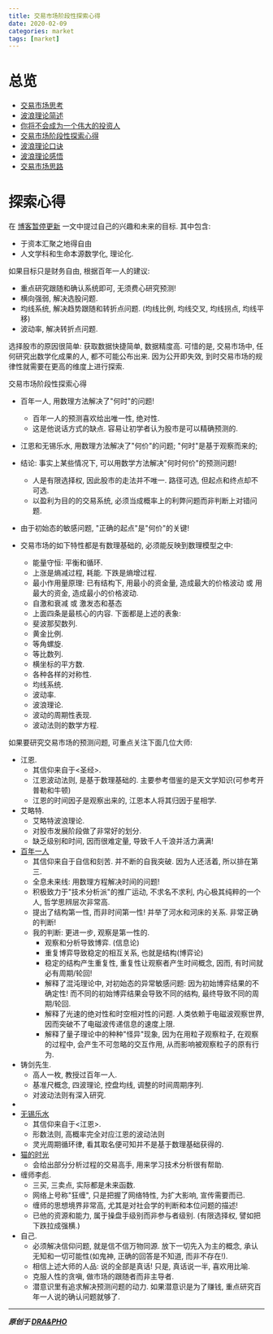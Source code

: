```yaml
---
title: 交易市场阶段性探索心得
date: 2020-02-09
categories: market
tags: [market]
---
```


# 总览
- [交易市场思考](https://draapho.github.io/2019/03/26/1902-trading-rule/)
- [波浪理论简述](https://draapho.github.io/2019/04/26/1903-wave-principle/)
- [你将不会成为一个伟大的投资人](https://draapho.github.io/2019/06/25/1907-investor/)
- [交易市场阶段性探索心得](https://draapho.github.io/2020/02/09/2001-exploration/)
- [波浪理论口诀](https://draapho.github.io/2020/08/06/2005-wave-mnemonic/)
- [波浪理论感悟](https://draapho.github.io/2020/08/07/2006-wave-thinking/)
- [交易市场思路](https://draapho.github.io/2021/02/03/2102-share-skill/)


# 探索心得
在 [博客暂停更新](https://draapho.github.io/2018/04/12/1815-suspend/) 一文中提过自己的兴趣和未来的目标. 其中包含:
- 于资本汇聚之地得自由
- 人文学科和生命本源数学化, 理论化.


如果目标只是财务自由, 根据百年一人的建议:
- 重点研究跟随和确认系统即可, 无须费心研究预测!
- 横向强弱, 解决选股问题.
- 均线系统, 解决趋势跟随和转折点问题. (均线比例, 均线交叉, 均线拐点, 均线平移)
- 波动率, 解决转折点问题.

选择股市的原因很简单: 获取数据快捷简单, 数据精度高.
可惜的是, 交易市场中, 任何研究出数学化成果的人, 都不可能公布出来.
因为公开即失效, 到时交易市场的规律性就需要在更高的维度上进行探索.



交易市场阶段性探索心得
- 百年一人, 用数理方法解决了"何时"的问题!

    - 百年一人的预测喜欢给出唯一性, 绝对性. 
    - 这是他说话方式的缺点. 容易让初学者认为股市是可以精确预测的. 

- 江恩和无锡乐水, 用数理方法解决了"何价"的问题; "何时"是基于观察而来的; 

- 结论: 事实上某些情况下, 可以用数学方法解决"何时何价"的预测问题!

    - 人是有限选择权, 因此股市的走法并不唯一. 路径可选, 但起点和终点却不可选.
    - 以盈利为目的的交易系统, 必须当成概率上的利弊问题而非判断上对错问题.

- 由于初始态的敏感问题, "正确的起点"是"何价"的关键!

- 交易市场的如下特性都是有数理基础的, 必须能反映到数理模型之中:
    - 能量守恒: 平衡和循环.
    - 上涨是熵减过程, 耗能. 下跌是熵增过程.
    - 最小作用量原理: 已有结构下, 用最小的资金量, 造成最大的价格波动 或 用最大的资金, 造成最小的价格波动.
    - 自激和衰减 或 激发态和基态
    - 上面四条是最核心的内容. 下面都是上述的表象:
    - 斐波那契数列.
    - 黄金比例.
    - 等角螺旋.
    - 等比数列.
    - 横坐标的平方数.
    - 各种各样的对称性.
    - 均线系统.
    - 波动率.
    - 波浪理论.
    - 波动的周期性表现.
    - 波动法则的数学方程.

    

如果要研究交易市场的预测问题, 可重点关注下面几位大师:
- 江恩. 
    - 其信仰来自于<圣经>.
    - 江恩波动法则, 是基于数理基础的. 主要参考借鉴的是天文学知识(可参考开普勒和牛顿)
    - 江恩的时间因子是观察出来的, 江恩本人将其归因于星相学.
- 艾略特.
    - 艾略特波浪理论.
    - 对股市发展阶段做了非常好的划分.
    - 缺乏级别和时间, 因而很难定量, 导致千人千浪并活力满满!
- [百年一人](https://www.weibo.com/bainianyiren)
    - 其信仰来自于自信和刻苦. 并不断的自我突破. 因为人还活着, 所以排在第三.
    - 全息未来线: 用数理方程解决时间的问题! 
    - 积极致力于"技术分析派"的推广运动, 不求名不求利, 内心极其纯粹的一个人, 哲学思辨层次非常高.
    - 提出了结构第一性, 而非时间第一性! 并举了河水和河床的关系. 非常正确的判断!
    - 我的判断: 更进一步, 观察是第一性的. 
        - 观察和分析导致博弈. (信息论)
        - 重复博弈导致稳定的相互关系, 也就是结构(博弈论)
        - 稳定的结构产生重复性, 重复性让观察者产生时间概念, 因而, 有时间就必有周期/轮回!
        - 解释了混沌理论中, 对初始态的异常敏感问题: 因为初始博弈结果的不确定性! 而不同的初始博弈结果会导致不同的结构, 最终导致不同的周期/轮回.
        - 解释了光速的绝对性和时空相对性的问题. 人类依赖于电磁波观察世界, 因而突破不了电磁波传递信息的速度上限.
        - 解释了量子理论中的种种"怪异"现象, 因为在用粒子观察粒子, 在观察的过程中, 会产生不可忽略的交互作用, 从而影响被观察粒子的原有行为.
- 铸剑先生. 
    - 高人一枚, 教授过百年一人.
    - 基准尺概念, 四波理论, 控盘均线, 调整的时间周期序列.
    - 对波动法则有深入研究.
- 
- [无锡乐水](https://www.weibo.com/u/1900929194)
    - 其信仰来自于<江恩>.
    - 形数法则, 高概率完全对应江恩的波动法则
    - 灵光周期循环律, 看其取名便可知并不是基于数理基础获得的.
- [猫的时光](https://www.weibo.com/u/1674016325)
    - 会给出部分分析过程的交易高手, 用来学习技术分析很有帮助.
- 缠师李彪.
    - 三买, 三卖点, 实际都是未来函数.
    - 网络上号称"狂缠", 只是把握了网络特性, 为扩大影响, 宣传需要而已.
    - 缠师的思想境界非常高, 尤其是对社会学的判断和本位问题的描述!
    - 已他的资源和能力, 属于操盘手级别而非参与者级别. (有限选择权, 譬如把下跌拉成强横.)
- 自己.
    - 必须解决信仰问题, 就是信不信万物同源. 放下一切先入为主的概念, 承认无知和一切可能性(如鬼神, 正确的回答是不知道, 而非不存在!).
    - 相信上述大师的人品: 说的全部是真话! 只是, 真话说一半, 喜欢用比喻.
    - 克服人性的贪嗔, 做市场的跟随者而非主导者.
    - 潜意识里有追求解决预测问题的动力. 如果潜意识是为了赚钱, 重点研究百年一人说的确认问题就够了.
    

------------

***原创于 [DRA&PHO](https://draapho.github.io/)***
    